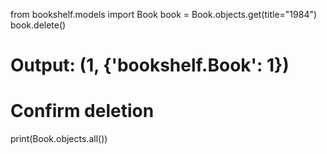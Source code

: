 from bookshelf.models import Book
book = Book.objects.get(title="1984")
book.delete()
# Output: (1, {'bookshelf.Book': 1})

# Confirm deletion
print(Book.objects.all())
#